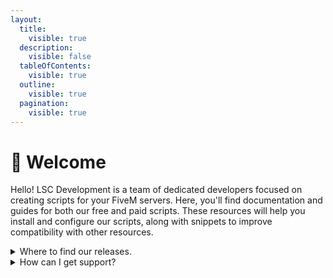 ```yaml
---
layout:
  title:
    visible: true
  description:
    visible: false
  tableOfContents:
    visible: true
  outline:
    visible: true
  pagination:
    visible: true
---
```


# 🚪 Welcome

Hello! LSC Development is a team of dedicated developers focused on creating scripts for your FiveM servers. Here, you'll find documentation and guides for both our free and paid scripts. These resources will help you install and configure our scripts, along with snippets to improve compatibility with other resources.



<details>

<summary>Where to find our releases.</summary>

[https://lsc-development.tebex.io](https://lsc-development.tebex.io)

</details>

<details>

<summary>How can I get support?</summary>

To get direct support for one of our scripts join our [discord ](https://discord.gg/GGjEA6GkDY)and create a ticket with your tbx-id.

</details>
